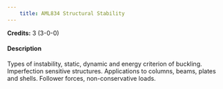 ```yaml
---
    title: AML834 Structural Stability
---
```

**Credits:** 3 (3-0-0)



#### Description 
Types of instability, static, dynamic and energy criterion of buckling. Imperfection sensitive structures. Applications to columns, beams, plates and shells. Follower forces, non-conservative loads.